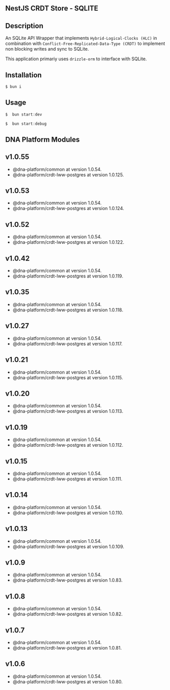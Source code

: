 ## NestJS CRDT Store - SQLITE

## Description

An SQLite API Wrapper that implements `Hybrid-Logical-Clocks (HLC)` in combination with `Conflict-Free-Replicated-Data-Type (CRDT)` to implement non blocking writes and sync to SQLite.

This application primariy uses `drizzle-orm` to interface with SQLite.

## Installation

```bash
$ bun i
```

## Usage

```javascript
$  bun start:dev
```

```javascript
$  bun start:debug
```

## DNA Platform Modules

## v1.0.55

- @dna-platform/common at version 1.0.54.
- @dna-platform/crdt-lww-postgres at version 1.0.125.

## v1.0.53

- @dna-platform/common at version 1.0.54.
- @dna-platform/crdt-lww-postgres at version 1.0.124.

## v1.0.52

- @dna-platform/common at version 1.0.54.
- @dna-platform/crdt-lww-postgres at version 1.0.122.

## v1.0.42

- @dna-platform/common at version 1.0.54.
- @dna-platform/crdt-lww-postgres at version 1.0.119.

## v1.0.35

- @dna-platform/common at version 1.0.54.
- @dna-platform/crdt-lww-postgres at version 1.0.118.

## v1.0.27

- @dna-platform/common at version 1.0.54.
- @dna-platform/crdt-lww-postgres at version 1.0.117.

## v1.0.21

- @dna-platform/common at version 1.0.54.
- @dna-platform/crdt-lww-postgres at version 1.0.115.

## v1.0.20

- @dna-platform/common at version 1.0.54.
- @dna-platform/crdt-lww-postgres at version 1.0.113.

## v1.0.19

- @dna-platform/common at version 1.0.54.
- @dna-platform/crdt-lww-postgres at version 1.0.112.

## v1.0.15

- @dna-platform/common at version 1.0.54.
- @dna-platform/crdt-lww-postgres at version 1.0.111.

## v1.0.14

- @dna-platform/common at version 1.0.54.
- @dna-platform/crdt-lww-postgres at version 1.0.110.

## v1.0.13

- @dna-platform/common at version 1.0.54.
- @dna-platform/crdt-lww-postgres at version 1.0.109.

## v1.0.9

- @dna-platform/common at version 1.0.54.
- @dna-platform/crdt-lww-postgres at version 1.0.83.

## v1.0.8

- @dna-platform/common at version 1.0.54.
- @dna-platform/crdt-lww-postgres at version 1.0.82.

## v1.0.7

- @dna-platform/common at version 1.0.54.
- @dna-platform/crdt-lww-postgres at version 1.0.81.

## v1.0.6

- @dna-platform/common at version 1.0.54.
- @dna-platform/crdt-lww-postgres at version 1.0.80.

